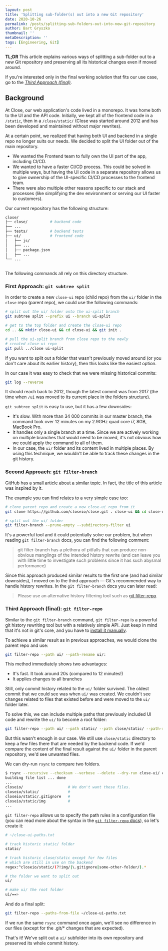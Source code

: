 ```yaml
---
layout: post
title: 'Splitting sub-folder(s) out into a new Git repository'
date: 2020-10-26
permalink: /posts/splitting-sub-folders-out-into-new-git-repository
author: Bart Gryszko
thumbnail: ''
metaDescription: ''
tags: [Engineering, Git]
---
```


**TL;DR** This article explains various ways of splitting a sub-folder out to a new Git repository and preserving all its historical changes even if moved around. 

If you're interested only in the final working solution that fits our use case, go to the *[Third Approach (final)](#third-approach-final)*.

## Background

At Close, our web application's code lived in a monorepo. It was home both to the UI and the API code. Initially, we kept all of the frontend code in a `/static`, then in a `/close/static/` (Close was started around 2012 and has been developed and maintained without major rewrites).

At a certain point, we realized that having both UI and backend in a single repo no longer suits our needs. We decided to split the UI folder out of the main repository.

- We wanted the Frontend team to fully own the UI part of the app, including CI/CD.
- We wanted to have a faster CI/CD process. This could be solved in multiple ways, but having the UI code in a separate repository allows us to give ownership of the UI-specific CI/CD processes to the frontend team.
- There were also multiple other reasons specific to our stack and processes (like simplifying the dev environment or serving our UI faster to customers).

Our current repository has the following structure:
```bash
close/
├── close/          # backend code
├── ...
├── tests/          # backend tests
├── ui/             # frontend code
│   ├── js/
│   ├── ...
│   ├── package.json
│   ├── ...
└── ...
    
```

The following commands all rely on this directory structure.

### First Approach: `git subtree split`

In order to create a new `close-ui` repo (child repo) from the `ui/` folder in the `close` repo (parent repo), we could use the following commands:

```sh
# split out the ui/ folder onto the ui-split branch
git subtree split --prefix ui --branch ui-split

# get to the top folder and create the close-ui repo
cd .. && mkdir close-ui && cd close-ui && git init .

# pull the ui-split branch from close repo to the newly
# created close-ui repo
git pull ../close ui-split
```

If you want to split out a folder that wasn't previously moved around (or you don't care about its earlier history), then this looks like the easiest option.

In our case it was easy to check that we were missing historical commits:
```sh
git log --reverse
``` 
It should reach back to 2012, though the latest commit was from 2017 (the time when `/ui` was moved to its current place in the folders structure).

`git subtree split` is easy to use, but it has a few downsides:
- It's slow. With more than 34 000 commits in our master branch, the command took over 12 minutes on my 2.9GHz quad core i7, 8GB, MacBook Pro.
- It handles only a single branch at a time. Since we are actively working on multiple branches that would need to be moved, it's not obvious how we could apply the command to all of them.
- In our case, the `ui/` folder and its content lived in multiple places. By using this technique, we wouldn't be able to track these changes in the git history.

### Second Approach: `git filter-branch`

GitHub has a 
[small article about a similar topic](https://docs.github.com/en/github/using-git/splitting-a-subfolder-out-into-a-new-repository). In fact, the title of this article was inspired by it.

The example you can find relates to a very simple case too:

```sh
# clone parent repo and create a new close-ui repo from it
git clone https://github.com/closeio/close.git . close-ui && cd close-ui

# split out the ui/ folder
git filter-branch --prune-empty --subdirectory-filter ui 
```

It's a powerful tool and it could potentially solve our problem, but when reading `git filter-branch` docs, you can find the following comment:
> git filter-branch has a plethora of pitfalls that can produce non-obvious manglings of the intended history rewrite (and can leave you with little time to investigate such problems since it has such abysmal performance) 

Since this approach produced similar results to the first one (and had similar downsides), I moved on to the third approach — Git's recommended way to handle history rewrites. In the `git filter-branch` docs you can later read:

> Please use an alternative history filtering tool such as [git filter-repo](https://github.com/newren/git-filter-repo/). 

### <a name="third-approach-final"></a> Third Approach (final): `git filter-repo`

Similar to the `git filter-branch` command, `git filter-repo` is a powerful git history rewriting tool but with a relatively simple API. Just keep in mind that it's not in git's core, and you have to [install it manually](https://github.com/newren/git-filter-repo#how-do-i-install-it).

To achieve a similar result as in previous approaches, we would clone the parent repo and use:
```sh
git filter-repo --path ui/ --path-rename ui/:
```

This method immediately shows two advantages:
- It's fast. It took around 20s (compared to 12 minutes!)
- It applies changes to all branches

Still, only commit history related to the `ui/` folder survived. The oldest commit that we could see was when `ui/` was created. We couldn't see changes related to files that existed before and were moved to the `ui/` folder later.

To solve this, we can include multiple paths that previously included UI code and rewrite the `ui/` to become a root folder:
```sh
git filter-repo --path ui/ --path static/ --path close/static/ --path-rename ui/:
```

But this wasn't enough in our case. We still use `close/static` directory to keep a few files there that are needed by the backend code. If we'd compare the content of the final result against the `ui/` folder in the parent repository, we'd see unwanted files. 

We can dry-run `rsync` to compare two folders.

```sh
$ rsync --recursive --checksum --verbose --delete --dry-run close-ui/ close/ui
building file list ... done
...  
closeio/                    # We don't want these files.
closeio/static/             #
closeio/static/.gitignore   #
closeio/static/img          #
...
```

`git filter-repo` allows us to specify the path rules in a configuration file (you can read more about the syntax in the [`git filter-repo` docs](https://github.com/newren/git-filter-repo/blob/b1606ba8ac8393d704ba41319c0bba3e334f3341/Documentation/git-filter-repo.txt#L716-L745)), so let's create it:
```sh
# ~/close-ui-paths.txt

# track historic static/ folder
static/

# track historic close/static except for few files
# which are still in use on the backend
regex:^closeio/static/(?!img/|\.gitignore|some-other-folder/).*

# the folder we want to split out
ui/

# make ui/ the root folder
ui/==>
```

And do a final split:

```sh
git filter-repo --paths-from-file ~/close-ui-paths.txt
```

If we run the same `rsync` command once again, we'll see no difference in our files (except for the .git/* changes that are expected).

That's it! We've split out a `ui/` subfolder into its own repository and preserved its whole commit history.
